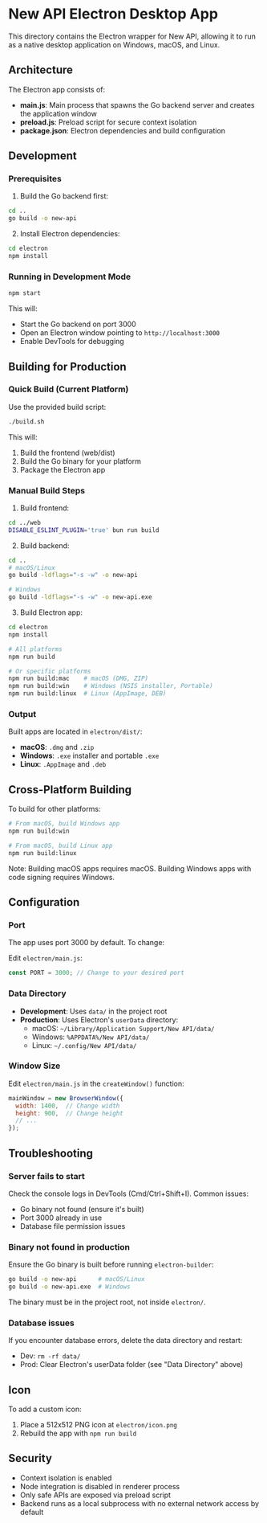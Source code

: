 # New API Electron Desktop App

This directory contains the Electron wrapper for New API, allowing it to run as a native desktop application on Windows, macOS, and Linux.

## Architecture

The Electron app consists of:
- **main.js**: Main process that spawns the Go backend server and creates the application window
- **preload.js**: Preload script for secure context isolation
- **package.json**: Electron dependencies and build configuration

## Development

### Prerequisites

1. Build the Go backend first:
```bash
cd ..
go build -o new-api
```

2. Install Electron dependencies:
```bash
cd electron
npm install
```

### Running in Development Mode

```bash
npm start
```

This will:
- Start the Go backend on port 3000
- Open an Electron window pointing to `http://localhost:3000`
- Enable DevTools for debugging

## Building for Production

### Quick Build (Current Platform)

Use the provided build script:
```bash
./build.sh
```

This will:
1. Build the frontend (web/dist)
2. Build the Go binary for your platform
3. Package the Electron app

### Manual Build Steps

1. Build frontend:
```bash
cd ../web
DISABLE_ESLINT_PLUGIN='true' bun run build
```

2. Build backend:
```bash
cd ..
# macOS/Linux
go build -ldflags="-s -w" -o new-api

# Windows
go build -ldflags="-s -w" -o new-api.exe
```

3. Build Electron app:
```bash
cd electron
npm install

# All platforms
npm run build

# Or specific platforms
npm run build:mac    # macOS (DMG, ZIP)
npm run build:win    # Windows (NSIS installer, Portable)
npm run build:linux  # Linux (AppImage, DEB)
```

### Output

Built apps are located in `electron/dist/`:
- **macOS**: `.dmg` and `.zip`
- **Windows**: `.exe` installer and portable `.exe`
- **Linux**: `.AppImage` and `.deb`

## Cross-Platform Building

To build for other platforms:

```bash
# From macOS, build Windows app
npm run build:win

# From macOS, build Linux app
npm run build:linux
```

Note: Building macOS apps requires macOS. Building Windows apps with code signing requires Windows.

## Configuration

### Port

The app uses port 3000 by default. To change:

Edit `electron/main.js`:
```javascript
const PORT = 3000; // Change to your desired port
```

### Data Directory

- **Development**: Uses `data/` in the project root
- **Production**: Uses Electron's `userData` directory:
  - macOS: `~/Library/Application Support/New API/data/`
  - Windows: `%APPDATA%/New API/data/`
  - Linux: `~/.config/New API/data/`

### Window Size

Edit `electron/main.js` in the `createWindow()` function:
```javascript
mainWindow = new BrowserWindow({
  width: 1400,  // Change width
  height: 900,  // Change height
  // ...
});
```

## Troubleshooting

### Server fails to start

Check the console logs in DevTools (Cmd/Ctrl+Shift+I). Common issues:
- Go binary not found (ensure it's built)
- Port 3000 already in use
- Database file permission issues

### Binary not found in production

Ensure the Go binary is built before running `electron-builder`:
```bash
go build -o new-api      # macOS/Linux
go build -o new-api.exe  # Windows
```

The binary must be in the project root, not inside `electron/`.

### Database issues

If you encounter database errors, delete the data directory and restart:
- Dev: `rm -rf data/`
- Prod: Clear Electron's userData folder (see "Data Directory" above)

## Icon

To add a custom icon:
1. Place a 512x512 PNG icon at `electron/icon.png`
2. Rebuild the app with `npm run build`

## Security

- Context isolation is enabled
- Node integration is disabled in renderer process
- Only safe APIs are exposed via preload script
- Backend runs as a local subprocess with no external network access by default